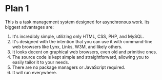 # Plan 1

This is a task management system designed for [asynchronous work](https://asyncmanifesto.org). Its biggest advantages are:

1. It's incredibly simple, utilizing only HTML, CSS, PHP, and MySQL.
2. It's designed with the intention that you can use it with command-line web browsers like Lynx, Links, W3M, and likely others.
3. It looks decent on graphical web browsers, even old and primitive ones.
4. The source code is kept simple and straightforward, allowing you to easily tailor it to your needs.
5. There are no package managers or JavaScript required.
6. It will run everywhere.
